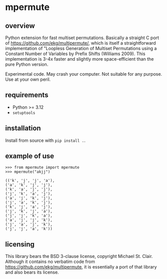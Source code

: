 # mpermute

## overview

Python extension for fast multiset permutations. Basically a straight C
port of https://github.com/ekg/multipermute/, which is itself a straightforward
implementation of "Loopless Generation of Multiset Permutations using a Constant
Number of Variables by Prefix Shifts (Williams 2009). This implementation is
3-4x faster and slightly more space-efficient than the pure Python version.

Experimental code. May crash your computer. Not suitable for any purpose.
Use at your own peril.

## requirements

* Python >= 3.12
* `setuptools`

## installation

Install from source with `pip install .`.

## example of use

```
>>> from mpermute import mpermute
>>> mpermute("akjj")

(('k', 'j', 'j', 'a'),
('a', 'k', 'j', 'j'),
('k', 'a', 'j', 'j'),
('j', 'k', 'a', 'j'),
('a', 'j', 'k', 'j'),
('j', 'a', 'k', 'j'),
('k', 'j', 'a', 'j'),
('j', 'k', 'j', 'a'),
('j', 'j', 'k', 'a'),
('a', 'j', 'j', 'k'),
('j', 'a', 'j', 'k'),
('j', 'j', 'a', 'k'))
```

## licensing

This library bears the BSD 3-clause license, copyright Michael St. Clair.
Although it contains no verbatim code from https://github.com/ekg/multipermute,
it is essentially a port of that library and also bears its license.
